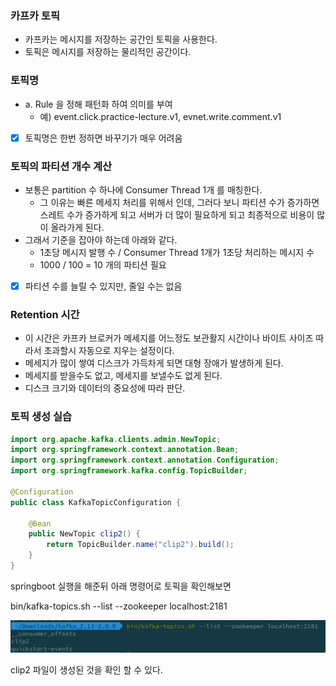 ### 카프카 토픽
- 카프카는 메시지를 저장하는 공간인 토픽을 사용한다.
- 토픽은 메시지를 저장하는 물리적인 공간이다.

### 토픽명
- a. Rule 을 정해 패턴화 하여 의미를 부여
    - 예) event.click.practice-lecture.v1, evnet.write.comment.v1
- [x] 토픽명은 한번 정하면 바꾸기가 매우 어려움

### 토픽의 파티션 개수 계산
- 보통은 partition 수 하나에 Consumer Thread 1개 를 매칭한다.
    - 그 이유는 빠른 메세지 처리를 위해서 인데, 그러다 보니 파티션 수가 증가하면 스레트 수가 증가하게 되고 
  서버가 더 많이 필요하게 되고 최종적으로 비용이 많이 올라가게 된다.
- 그래서 기준을 잡아야 하는데 아래와 같다.
  - 1초당 메시지 발행 수 / Consumer Thread 1개가 1초당 처리하는 메시지 수
  - 1000 / 100 = 10 개의 파티션 필요

- [x] 파티션 수를 늘릴 수 있지만, 줄일 수는 없음

### Retention 시간
- 이 시간은 카프카 브로커가 메세지를 어느정도 보관활지 시간이나 바이트 사이즈 따라서 초과할시 자동으로 지우는 설정이다.
- 메세지가 많이 쌓여 디스크가 가득차게 되면 대형 장애가 발생하게 된다.
- 메세지를 받을수도 없고, 메세지를 보낼수도 없게 된다.
- 디스크 크기와 데이터의 중요성에 따라 판단.

### 토픽 생성 실습

```java
import org.apache.kafka.clients.admin.NewTopic;
import org.springframework.context.annotation.Bean;
import org.springframework.context.annotation.Configuration;
import org.springframework.kafka.config.TopicBuilder;

@Configuration
public class KafkaTopicConfiguration {

    @Bean
    public NewTopic clip2() {
        return TopicBuilder.name("clip2").build();
    }
}

```

springboot 실행을 해준뒤 아래 명령어로 토픽을 확인해보면 

bin/kafka-topics.sh --list --zookeeper localhost:2181

![img_4.png](img_4.png)

clip2 파일이 생성된 것을 확인 할 수 있다.